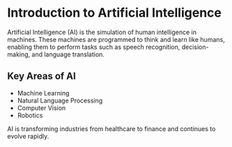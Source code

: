 # Introduction to Artificial Intelligence

Artificial Intelligence (AI) is the simulation of human intelligence in machines. These machines are programmed to think and learn like humans, enabling them to perform tasks such as speech recognition, decision-making, and language translation.

## Key Areas of AI

- Machine Learning
- Natural Language Processing
- Computer Vision
- Robotics

AI is transforming industries from healthcare to finance and continues to evolve rapidly.

